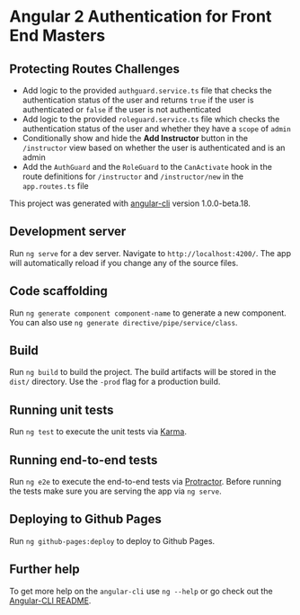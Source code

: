 # Angular 2 Authentication for Front End Masters

## Protecting Routes Challenges

* Add logic to the provided `authguard.service.ts` file that checks the authentication status of the user and returns `true` if the user is authenticated or `false` if the user is not authenticated
* Add logic to the provided `roleguard.service.ts` file which checks the authentication status of the user and whether they have a `scope` of `admin`
* Conditionally show and hide the **Add Instructor** button in the `/instructor` view based on whether the user is authenticated and is an admin
* Add the `AuthGuard` and the `RoleGuard` to the `CanActivate` hook in the route definitions for `/instructor` and `/instructor/new` in the `app.routes.ts` file 

This project was generated with [angular-cli](https://github.com/angular/angular-cli) version 1.0.0-beta.18.

## Development server
Run `ng serve` for a dev server. Navigate to `http://localhost:4200/`. The app will automatically reload if you change any of the source files.

## Code scaffolding

Run `ng generate component component-name` to generate a new component. You can also use `ng generate directive/pipe/service/class`.

## Build

Run `ng build` to build the project. The build artifacts will be stored in the `dist/` directory. Use the `-prod` flag for a production build.

## Running unit tests

Run `ng test` to execute the unit tests via [Karma](https://karma-runner.github.io).

## Running end-to-end tests

Run `ng e2e` to execute the end-to-end tests via [Protractor](http://www.protractortest.org/).
Before running the tests make sure you are serving the app via `ng serve`.

## Deploying to Github Pages

Run `ng github-pages:deploy` to deploy to Github Pages.

## Further help

To get more help on the `angular-cli` use `ng --help` or go check out the [Angular-CLI README](https://github.com/angular/angular-cli/blob/master/README.md).
